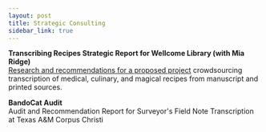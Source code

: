 ```yaml
---
layout: post
title: Strategic Consulting
sidebar_link: true
---
```


**Transcribing Recipes Strategic Report for Wellcome Library (with Mia Ridge)**  
[Research and recommendations for a proposed project](http://www.miaridge.com/report-wellcome-library-transcribing-recipes/) crowdsourcing transcription of medical, culinary, and magical recipes from manuscript and printed sources.

**BandoCat Audit**  
Audit and Recommendation Report for Surveyor's Field Note Transcription at Texas A&M Corpus Christi
